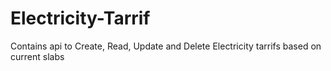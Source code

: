 # Electricity-Tarrif

Contains api to Create, Read, Update and Delete Electricity tarrifs based on current slabs
